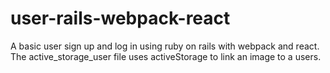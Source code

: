 # user-rails-webpack-react
A basic user sign up and log in using ruby on rails with webpack and react. The active_storage_user file uses activeStorage to link an image to a users.
